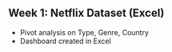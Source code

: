 ## Week 1: Netflix Dataset (Excel)

- Pivot analysis on Type, Genre, Country
- Dashboard created in Excel

